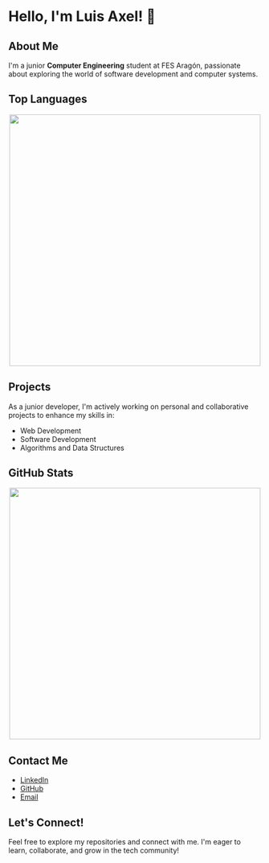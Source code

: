 # Hello, I'm Luis Axel! 👋

## About Me
I'm a junior **Computer Engineering** student at FES Aragón, passionate about exploring the world of software development and computer systems.

## Top Languages
<div align="center">
  <img src="https://github-readme-stats.vercel.app/api/top-langs/?username=Axelotito&layout=compact&theme=radical&bg_color=0c1116&text_color=FFFFFF" width="500px">
</div>

## Projects
As a junior developer, I'm actively working on personal and collaborative projects to enhance my skills in:
- Web Development
- Software Development
- Algorithms and Data Structures

## GitHub Stats
<div align="center">
  <img src="https://github-readme-stats.vercel.app/api?username=Axelotito&show_icons=true&theme=radical&bg_color=0c1116&text_color=FFFFFF&icon_color=FFFFFF" width="500px">
</div>

## Contact Me
- [LinkedIn](https://www.linkedin.com/in/luis-axel-cruz-granados-42ba2530a)
- [GitHub](https://github.com/Axelotito)
- [Email](tu-email@example.com)

## Let's Connect!
Feel free to explore my repositories and connect with me. I'm eager to learn, collaborate, and grow in the tech community!
